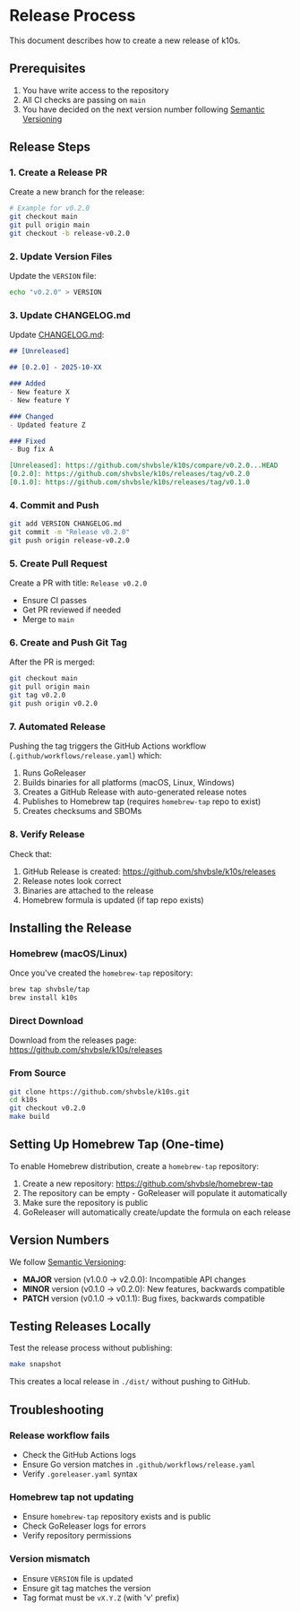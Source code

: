 # Release Process

This document describes how to create a new release of k10s.

## Prerequisites

1. You have write access to the repository
2. All CI checks are passing on `main`
3. You have decided on the next version number following [Semantic Versioning](https://semver.org/)

## Release Steps

### 1. Create a Release PR

Create a new branch for the release:

```bash
# Example for v0.2.0
git checkout main
git pull origin main
git checkout -b release-v0.2.0
```

### 2. Update Version Files

Update the `VERSION` file:

```bash
echo "v0.2.0" > VERSION
```

### 3. Update CHANGELOG.md

Update [CHANGELOG.md](CHANGELOG.md):

```markdown
## [Unreleased]

## [0.2.0] - 2025-10-XX

### Added
- New feature X
- New feature Y

### Changed
- Updated feature Z

### Fixed
- Bug fix A

[Unreleased]: https://github.com/shvbsle/k10s/compare/v0.2.0...HEAD
[0.2.0]: https://github.com/shvbsle/k10s/releases/tag/v0.2.0
[0.1.0]: https://github.com/shvbsle/k10s/releases/tag/v0.1.0
```

### 4. Commit and Push

```bash
git add VERSION CHANGELOG.md
git commit -m "Release v0.2.0"
git push origin release-v0.2.0
```

### 5. Create Pull Request

Create a PR with title: `Release v0.2.0`

- Ensure CI passes
- Get PR reviewed if needed
- Merge to `main`

### 6. Create and Push Git Tag

After the PR is merged:

```bash
git checkout main
git pull origin main
git tag v0.2.0
git push origin v0.2.0
```

### 7. Automated Release

Pushing the tag triggers the GitHub Actions workflow (`.github/workflows/release.yaml`) which:

1. Runs GoReleaser
2. Builds binaries for all platforms (macOS, Linux, Windows)
3. Creates a GitHub Release with auto-generated release notes
4. Publishes to Homebrew tap (requires `homebrew-tap` repo to exist)
5. Creates checksums and SBOMs

### 8. Verify Release

Check that:

1. GitHub Release is created: https://github.com/shvbsle/k10s/releases
2. Release notes look correct
3. Binaries are attached to the release
4. Homebrew formula is updated (if tap repo exists)

## Installing the Release

### Homebrew (macOS/Linux)

Once you've created the `homebrew-tap` repository:

```bash
brew tap shvbsle/tap
brew install k10s
```

### Direct Download

Download from the releases page:
https://github.com/shvbsle/k10s/releases

### From Source

```bash
git clone https://github.com/shvbsle/k10s.git
cd k10s
git checkout v0.2.0
make build
```

## Setting Up Homebrew Tap (One-time)

To enable Homebrew distribution, create a `homebrew-tap` repository:

1. Create a new repository: https://github.com/shvbsle/homebrew-tap
2. The repository can be empty - GoReleaser will populate it automatically
3. Make sure the repository is public
4. GoReleaser will automatically create/update the formula on each release

## Version Numbers

We follow [Semantic Versioning](https://semver.org/):

- **MAJOR** version (v1.0.0 → v2.0.0): Incompatible API changes
- **MINOR** version (v0.1.0 → v0.2.0): New features, backwards compatible
- **PATCH** version (v0.1.0 → v0.1.1): Bug fixes, backwards compatible

## Testing Releases Locally

Test the release process without publishing:

```bash
make snapshot
```

This creates a local release in `./dist/` without pushing to GitHub.

## Troubleshooting

### Release workflow fails

- Check the GitHub Actions logs
- Ensure Go version matches in `.github/workflows/release.yaml`
- Verify `.goreleaser.yaml` syntax

### Homebrew tap not updating

- Ensure `homebrew-tap` repository exists and is public
- Check GoReleaser logs for errors
- Verify repository permissions

### Version mismatch

- Ensure `VERSION` file is updated
- Ensure git tag matches the version
- Tag format must be `vX.Y.Z` (with 'v' prefix)
